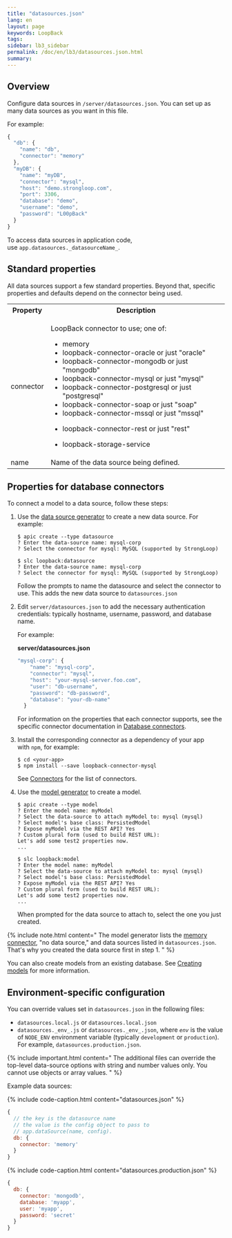 ```yaml
---
title: "datasources.json"
lang: en
layout: page
keywords: LoopBack
tags:
sidebar: lb3_sidebar
permalink: /doc/en/lb3/datasources.json.html
summary:
---
```


## Overview

Configure data sources in `/server/datasources.json`. You can set up as many data sources as you want in this file.

For example:

```javascript
{
  "db": {
    "name": "db",
    "connector": "memory"
  },
  "myDB": {
    "name": "myDB",
    "connector": "mysql",
    "host": "demo.strongloop.com",
    "port": 3306,
    "database": "demo",
    "username": "demo",
    "password": "L00pBack"
  }
}
```

To access data sources in application code, use `app.datasources._datasourceName_`.

## Standard properties

All data sources support a few standard properties. Beyond that, specific properties and defaults depend on the connector being used.

<table>
  <tbody>
    <tr>
      <th>Property</th>
      <th>Description</th>
    </tr>
    <tr>
      <td>connector</td>
      <td>
        <p>LoopBack connector to use; one of:</p>
        <ul>
          <li>memory</li>
          <li>loopback-connector-oracle or just "oracle"</li>
          <li>loopback-connector-mongodb or just "mongodb"</li>
          <li>loopback-connector-mysql or just "mysql"</li>
          <li>loopback-connector-postgresql or just "postgresql"</li>
          <li>loopback-connector-soap or just "soap"</li>
          <li>loopback-connector-mssql or just "mssql"</li>
          <li>
            <p>loopback-connector-rest or just "rest"</p>
          </li>
          <li>loopback-storage-service</li>
        </ul>
      </td>
    </tr>
    <tr>
      <td>name</td>
      <td>Name of the data source being defined.</td>
    </tr>
  </tbody>
</table>

## Properties for database connectors

To connect a model to a data source, follow these steps:

1.  Use the [data source generator](Data-source-generator.html) to create a new data source. For example: 

    ```shell
    $ apic create --type datasource
    ? Enter the data-source name: mysql-corp
    ? Select the connector for mysql: MySQL (supported by StrongLoop)
    ```

    ```shell
    $ slc loopback:datasource
    ? Enter the data-source name: mysql-corp
    ? Select the connector for mysql: MySQL (supported by StrongLoop)
    ```

    Follow the prompts to name the datasource and select the connector to use.
    This adds the new data source to `datasources.json`

2.  Edit `server/datasources.json` to add the necessary authentication credentials: typically hostname, username, password, and database name.

    For example:

    **server/datasources.json**

    ```javascript
    "mysql-corp": {
        "name": "mysql-corp",
        "connector": "mysql",
        "host": "your-mysql-server.foo.com",
        "user": "db-username",
        "password": "db-password",
        "database": "your-db-name"
      }
    ```

    For information on the properties that each connector supports, see
    the specific connector documentation in [Database connectors](Database-connectors.html).

3.  Install the corresponding connector as a dependency of your app with `npm`, for example: 

    ```shell
    $ cd <your-app>
    $ npm install --save loopback-connector-mysql
    ```

    See [Connectors](Connecting-models-to-data-sources.html) for the list of connectors.

4.  Use the [model generator](Using-the-model-generator.html) to create a model.

    ```shell
    $ apic create --type model
    ? Enter the model name: myModel
    ? Select the data-source to attach myModel to: mysql (mysql)
    ? Select model's base class: PersistedModel
    ? Expose myModel via the REST API? Yes
    ? Custom plural form (used to build REST URL):
    Let's add some test2 properties now.
    ...
    ```

    ```shell
    $ slc loopback:model
    ? Enter the model name: myModel
    ? Select the data-source to attach myModel to: mysql (mysql)
    ? Select model's base class: PersistedModel
    ? Expose myModel via the REST API? Yes
    ? Custom plural form (used to build REST URL):
    Let's add some test2 properties now.
    ...
    ```

    When prompted for the data source to attach to, select the one you just created. 

{% include note.html content="
The model generator lists the [memory connector](Memory-connector.html), \"no data source,\" and data sources listed in `datasources.json`.  That's why you created the data source first in step 1.
" %}

You can also create models from an existing database.
See [Creating models](Creating-models.html) for more information.

## Environment-specific configuration

You can override values set in `datasources.json` in the following files:

* `datasources.local.js` or `datasources.local.json`
* `datasources._env_.js` or `datasources._env_.json`, where _`env`_ is the value of `NODE_ENV` environment variable (typically `development` or `production`).
  For example, `datasources.production.json`.

{% include important.html content="
The additional files can override the top-level data-source options with string and number values only. You cannot use objects or array values.
" %}

Example data sources:

{% include code-caption.html content="datasources.json" %}
```javascript
{
  // the key is the datasource name
  // the value is the config object to pass to
  // app.dataSource(name, config).
  db: {
    connector: 'memory'
  }
}
```

{% include code-caption.html content="datasources.production.json" %}
```javascript
{
  db: {
    connector: 'mongodb',
    database: 'myapp',
    user: 'myapp',
    password: 'secret'
  }
}
```
